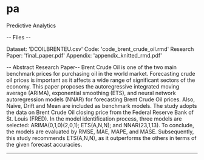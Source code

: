 # pa
Predictive Analytics

-- Files --

Dataset: 'DCOILBRENTEU.csv'
Code: 'code_brent_crude_oil.rmd'
Research Paper: 'final_paper.pdf'
Appendix: 'appendix_knitted_rmd.pdf'


-- Abstract Research Paper--
Brent Crude Oil is one of the two main benchmark prices for purchasing oil in the world market. Forecasting crude oil prices is important as it affects a wide range of significant sectors of the economy. This paper proposes the autoregressive integrated moving average (ARIMA), exponential smoothing (ETS), and neural network autoregression models (NNAR) for forecasting Brent Crude Oil prices. Also, Naïve, Drift and Mean are included as benchmark models. The study adopts the data on Brent Crude Oil closing price from the Federal Reserve Bank of St. Louis (FRED). In the model identification process, three models are selected: ARIMA(0,1,0)(2,0,1); ETS(A,N,N); and NNAR(23,1,13). To conclude, the models are evaluated by RMSE, MAE, MAPE, and MASE. Subsequently, this study recommends ETS(A,N,N), as it outperforms the others in terms of the given forecast accuracies.

----



